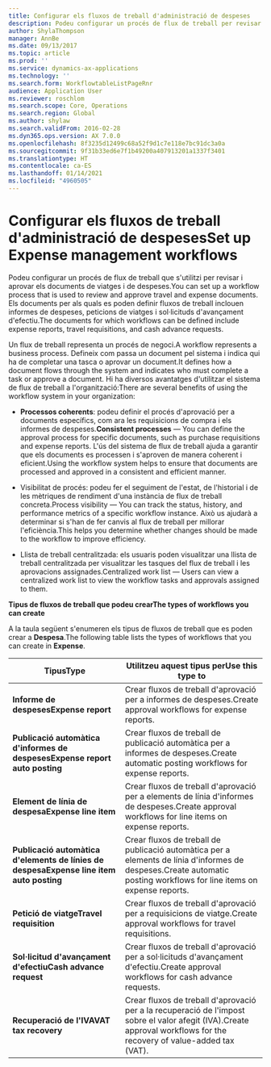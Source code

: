 ```yaml
---
title: Configurar els fluxos de treball d'administració de despeses
description: Podeu configurar un procés de flux de treball per revisar i aprovar els documents de viatges i de despeses.
author: ShylaThompson
manager: AnnBe
ms.date: 09/13/2017
ms.topic: article
ms.prod: ''
ms.service: dynamics-ax-applications
ms.technology: ''
ms.search.form: WorkflowtableListPageRnr
audience: Application User
ms.reviewer: roschlom
ms.search.scope: Core, Operations
ms.search.region: Global
ms.author: shylaw
ms.search.validFrom: 2016-02-28
ms.dyn365.ops.version: AX 7.0.0
ms.openlocfilehash: 8f3235d12499c68a52f9d1c7e118e7bc91dc3a0a
ms.sourcegitcommit: 9f31b33ed6e7f1b49200a407913201a1337f3401
ms.translationtype: HT
ms.contentlocale: ca-ES
ms.lasthandoff: 01/14/2021
ms.locfileid: "4960505"
---
```

# <a name="set-up-expense-management-workflows"></a><span data-ttu-id="eb8c0-103">Configurar els fluxos de treball d'administració de despeses</span><span class="sxs-lookup"><span data-stu-id="eb8c0-103">Set up Expense management workflows</span></span>

<span data-ttu-id="eb8c0-104">Podeu configurar un procés de flux de treball que s'utilitzi per revisar i aprovar els documents de viatges i de despeses.</span><span class="sxs-lookup"><span data-stu-id="eb8c0-104">You can set up a workflow process that is used to review and approve travel and expense documents.</span></span> <span data-ttu-id="eb8c0-105">Els documents per als quals es poden definir fluxos de treball inclouen informes de despeses, peticions de viatges i sol·licituds d'avançament d'efectiu.</span><span class="sxs-lookup"><span data-stu-id="eb8c0-105">The documents for which workflows can be defined include expense reports, travel requisitions, and cash advance requests.</span></span>

<span data-ttu-id="eb8c0-106">Un flux de treball representa un procés de negoci.</span><span class="sxs-lookup"><span data-stu-id="eb8c0-106">A workflow represents a business process.</span></span> <span data-ttu-id="eb8c0-107">Defineix com passa un document pel sistema i indica qui ha de completar una tasca o aprovar un document.</span><span class="sxs-lookup"><span data-stu-id="eb8c0-107">It defines how a document flows through the system and indicates who must complete a task or approve a document.</span></span> <span data-ttu-id="eb8c0-108">Hi ha diversos avantatges d'utilitzar el sistema de flux de treball a l'organització:</span><span class="sxs-lookup"><span data-stu-id="eb8c0-108">There are several benefits of using the workflow system in your organization:</span></span>

-   <span data-ttu-id="eb8c0-109">**Processos coherents**: podeu definir el procés d'aprovació per a documents específics, com ara les requisicions de compra i els informes de despeses.</span><span class="sxs-lookup"><span data-stu-id="eb8c0-109">**Consistent processes** — You can define the approval process for specific documents, such as purchase requisitions and expense reports.</span></span> <span data-ttu-id="eb8c0-110">L'ús del sistema de flux de treball ajuda a garantir que els documents es processen i s'aproven de manera coherent i eficient.</span><span class="sxs-lookup"><span data-stu-id="eb8c0-110">Using the workflow system helps to ensure that documents are processed and approved in a consistent and efficient manner.</span></span>

-   <span data-ttu-id="eb8c0-111">Visibilitat de procés: podeu fer el seguiment de l'estat, de l'historial i de les mètriques de rendiment d'una instància de flux de treball concreta.</span><span class="sxs-lookup"><span data-stu-id="eb8c0-111">Process visibility — You can track the status, history, and performance metrics of a specific workflow instance.</span></span> <span data-ttu-id="eb8c0-112">Això us ajudarà a determinar si s'han de fer canvis al flux de treball per millorar l'eficiència.</span><span class="sxs-lookup"><span data-stu-id="eb8c0-112">This helps you determine whether changes should be made to the workflow to improve efficiency.</span></span>

-   <span data-ttu-id="eb8c0-113">Llista de treball centralitzada: els usuaris poden visualitzar una llista de treball centralitzada per visualitzar les tasques del flux de treball i les aprovacions assignades.</span><span class="sxs-lookup"><span data-stu-id="eb8c0-113">Centralized work list — Users can view a centralized work list to view the workflow tasks and approvals assigned to them.</span></span> 

<span data-ttu-id="eb8c0-114">**Tipus de fluxos de treball que podeu crear**</span><span class="sxs-lookup"><span data-stu-id="eb8c0-114">**The types of workflows you can create**</span></span>

<span data-ttu-id="eb8c0-115">A la taula següent s'enumeren els tipus de fluxos de treball que es poden crear a **Despesa**.</span><span class="sxs-lookup"><span data-stu-id="eb8c0-115">The following table lists the types of workflows that you can create in **Expense**.</span></span>


|              <span data-ttu-id="eb8c0-116"><strong>Tipus</strong></span><span class="sxs-lookup"><span data-stu-id="eb8c0-116"><strong>Type</strong></span></span>              |                   <span data-ttu-id="eb8c0-117"><strong>Utilitzeu aquest tipus per</strong></span><span class="sxs-lookup"><span data-stu-id="eb8c0-117"><strong>Use this type to</strong></span></span>                   |
|-------------------------------------------------|-----------------------------------------------------------------------|
|         <span data-ttu-id="eb8c0-118"><strong>Informe de despeses</strong></span><span class="sxs-lookup"><span data-stu-id="eb8c0-118"><strong>Expense report</strong></span></span>         |            <span data-ttu-id="eb8c0-119">Crear fluxos de treball d'aprovació per a informes de despeses.</span><span class="sxs-lookup"><span data-stu-id="eb8c0-119">Create approval workflows for expense reports.</span></span>             |
|  <span data-ttu-id="eb8c0-120"><strong>Publicació automàtica d'informes de despeses</strong></span><span class="sxs-lookup"><span data-stu-id="eb8c0-120"><strong>Expense report auto posting</strong></span></span>   |        <span data-ttu-id="eb8c0-121">Crear fluxos de treball de publicació automàtica per a informes de despeses.</span><span class="sxs-lookup"><span data-stu-id="eb8c0-121">Create automatic posting workflows for expense reports.</span></span>        |
|       <span data-ttu-id="eb8c0-122"><strong>Element de línia de despesa</strong></span><span class="sxs-lookup"><span data-stu-id="eb8c0-122"><strong>Expense line item</strong></span></span>        |     <span data-ttu-id="eb8c0-123">Crear fluxos de treball d'aprovació per a elements de línia d'informes de despeses.</span><span class="sxs-lookup"><span data-stu-id="eb8c0-123">Create approval workflows for line items on expense reports.</span></span>      |
| <span data-ttu-id="eb8c0-124"><strong>Publicació automàtica d'elements de línies de despesa</strong></span><span class="sxs-lookup"><span data-stu-id="eb8c0-124"><strong>Expense line item auto posting</strong></span></span> | <span data-ttu-id="eb8c0-125">Crear fluxos de treball de publicació automàtica per a elements de línia d'informes de despeses.</span><span class="sxs-lookup"><span data-stu-id="eb8c0-125">Create automatic posting workflows for line items on expense reports.</span></span> |
|       <span data-ttu-id="eb8c0-126"><strong>Petició de viatge</strong></span><span class="sxs-lookup"><span data-stu-id="eb8c0-126"><strong>Travel requisition</strong></span></span>       |          <span data-ttu-id="eb8c0-127">Crear fluxos de treball d'aprovació per a requisicions de viatge.</span><span class="sxs-lookup"><span data-stu-id="eb8c0-127">Create approval workflows for travel requisitions.</span></span>           |
|      <span data-ttu-id="eb8c0-128"><strong>Sol·licitud d'avançament d'efectiu</strong></span><span class="sxs-lookup"><span data-stu-id="eb8c0-128"><strong>Cash advance request</strong></span></span>      |         <span data-ttu-id="eb8c0-129">Crear fluxos de treball d'aprovació per a sol·licituds d'avançament d'efectiu.</span><span class="sxs-lookup"><span data-stu-id="eb8c0-129">Create approval workflows for cash advance requests.</span></span>          |
|        <span data-ttu-id="eb8c0-130"><strong>Recuperació de l'IVA</strong></span><span class="sxs-lookup"><span data-stu-id="eb8c0-130"><strong>VAT tax recovery</strong></span></span>        | <span data-ttu-id="eb8c0-131">Crear fluxos de treball d'aprovació per a la recuperació de l'impost sobre el valor afegit (IVA).</span><span class="sxs-lookup"><span data-stu-id="eb8c0-131">Create approval workflows for the recovery of value-added tax (VAT).</span></span>  |

